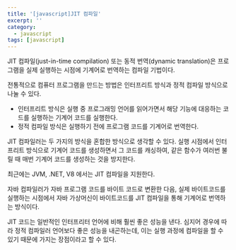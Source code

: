 ```yaml
---
title: '[javascript]JIT 컴파일'
excerpt: ''
category:
  - javascript
tags: [javascript]
---
```


JIT 컴파일(just-in-time compilation) 또는 동적 번역(dynamic translation)은 프로그램을 실제 실행하는 시점에 기계어로 번역하는 컴파일 기법이다.

전통적으로 컴퓨터 프로그램을 만드는 방법은 인터프리트 방식과 정적 컴파일 방식으로 나눌 수 있다.

- 인터프리트 방식은 실행 중 프로그래밍 언어를 읽어가면서 해당 기능에 대응하는 코드를 실행하는 기계어 코드를 실행한다.
- 정적 컴파일 방식은 실행하기 전에 프로그램 코드를 기계어로 번역한다.

JIT 컴파일러는 두 가지의 방식을 혼합한 방식으로 생각할 수 있다. 실행 시점에서 인터프리트 방식으로 기계어 코드를 생성하면서 그 코드를 캐싱하여, 같은 함수가 여러번 불릴 때 매번 기계어 코드를 생성하는 것을 방지한다.

최근에는 JVM, .NET, V8 에서는 JIT 컴파일을 지원한다.

자바 컴파일러가 자바 프로그램 코드를 바이트 코드로 변환한 다음, 실제 바이트코드를 실행하는 시점에서 자바 가상머신이 바이트코드를 JIT 컴파일을 통해 기계어로 번역하는 방식이다.

JIT 코드는 일반적인 인터프리터 언어에 비해 훨씬 좋은 성능을 낸다. 심지어 경우에 따라 정적 컴파일러 언어보다 좋은 성능을 내곤하는데, 이는 실행 과정에 컴파일을 할 수 있기 때문에 가지는 장점이라고 할 수 있다.
